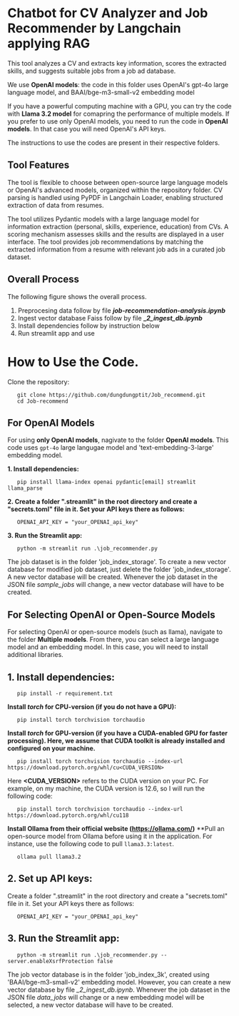 # Chatbot for CV Analyzer and Job Recommender by Langchain applying RAG

This tool analyzes a CV and extracts key information, scores the extracted skills, and suggests suitable jobs from a job ad database.

We use **OpenAI models**: the code in this folder uses OpenAI's gpt-4o large language model, and BAAI/bge-m3-small-v2 embedding model

If you have a powerful computing machine with a GPU, you can try the code with **Llama 3.2 model** for comapring the performance of multiple models. If you prefer to use only OpenAI models, you need to run the code in **OpenAI models**. In that case you will need OpenAI's API keys.

The instructions to use the codes are present in their respective folders.

## Tool Features

The tool is flexible to choose between open-source large language models or OpenAI's advanced models, organized within the repository folder. CV parsing is handled using PyPDF in Langchain Loader, enabling structured extraction of data from resumes.

The tool utilizes Pydantic models with a large language model for information extraction (personal, skills, experience, education) from CVs. A scoring mechanism assesses skills and the results are displayed in a user interface.  The tool provides job recommendations by matching the extracted information from a resume with relevant job ads in a curated job dataset.

## Overall Process

The following figure shows the overall process.

1. Preprocesing data follow by file ***job-recommendation-analysis.ipynb***
2. Ingest vector database Faiss follow by file **__2_ingest_db.ipynb_**
3. Install dependencies follow by instruction below
4. Run streamlit app and use

# How to Use the Code.

Clone the repository:

```
   git clone https://github.com/dungdungptit/Job_recommend.git
   cd Job-recommend
```

## For OpenAI Models

For using **only OpenAI models**, nagivate to the folder **OpenAI models**. This code uses `gpt-4o` large langugae model and 'text-embedding-3-large' embedding model.

**1. Install dependencies:**

```
   pip install llama-index openai pydantic[email] streamlit llama_parse
```

**2. Create a folder ".streamlit" in the root directory and create a "secrets.toml" file in it. Set your API keys there as follows:**

```
   OPENAI_API_KEY = "your_OPENAI_api_key"
```

**3. Run the Streamlit app:**

```
   python -m streamlit run .\job_recommender.py  
```

The job dataset is in the folder 'job_index_storage'. To create a new vector database for modified job dataset, just delete the folder 'job_index_storage'. A new vector database will be created. Whenever the job dataset in the JSON file *sample_jobs* will change, a new vector database will have to be created.

## For Selecting OpenAI or Open-Source Models

For selecting OpenAI or open-source models (such as llama), navigate to the folder **Multiple models**. From there, you can select a large language model and an embedding model. In this case, you will need to install additional libraries.

## 1. Install dependencies:

```
   pip install -r requirement.txt
```

   **Install *torch* for CPU-version (if you do not have a GPU):**

```
   pip install torch torchvision torchaudio
```

   **Install *torch* for GPU-version (if you have a CUDA-enabled GPU for faster processing). Here, we assume that CUDA toolkit is already installed and configured on your machine.**

```
   pip install torch torchvision torchaudio --index-url https://download.pytorch.org/whl/cu<CUDA_VERSION>
```

   Here **<CUDA_VERSION>** refers to the CUDA version on your PC. For example, on my machine, the CUDA version is 12.6, so I will run the following code:

```
   pip install torch torchvision torchaudio --index-url https://download.pytorch.org/whl/cu118
```

   **Install Ollama from their official website (https://ollama.com/)**
   **Pull an open-source model from Ollama before using it in the application. For instance, use the following code to pull `llama3.3:latest`.

```
   ollama pull llama3.2
```

## 2. Set up API keys:

   Create a folder ".streamlit" in the root directory and create a "secrets.toml" file in it. Set your API keys there as follows:

```
   OPENAI_API_KEY = "your_OPENAI_api_key"
```

## 3. Run the Streamlit app:

```
   python -m streamlit run .\job_recommender.py --server.enableXsrfProtection false
```

The job vector database is in the folder 'job_index_3k', created using 'BAAI/bge-m3-small-v2' embedding model. However, you can create a new vector database by file *_2_ingest_db.ipynb*. Whenever the job dataset in the JSON file *data_jobs* will change or a new embedding model will be selected, a new vector database will have to be created.
